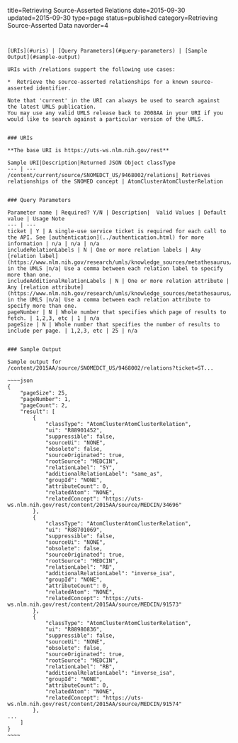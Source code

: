 title=Retrieving Source-Asserted Relations
date=2015-09-30
updated=2015-09-30
type=page
status=published
category=Retrieving Source-Asserted Data
navorder=4
~~~~~~


[URIs](#uris) | [Query Parameters](#query-parameters) | [Sample Output](#sample-output)

URIs with /relations support the following use cases:

*  Retrieve the source-asserted relationships for a known source-asserted identifier.

Note that 'current' in the URI can always be used to search against the latest UMLS publication.
You may use any valid UMLS release back to 2008AA in your URI if you would like to search against a particular version of the UMLS.


### URIs

**The base URI is https://uts-ws.nlm.nih.gov/rest**

Sample URI|Description|Returned JSON Object classType
--- | ---
/content/current/source/SNOMEDCT_US/9468002/relations| Retrieves relationships of the SNOMED concept | AtomClusterAtomClusterRelation


### Query Parameters

Parameter name | Required? Y/N | Description|  Valid Values | Default value | Usage Note
--- | ---
ticket | Y | A single-use service ticket is required for each call to the API. See [authentication](../authentication.html) for more information | n/a | n/a | n/a
includeRelationLabels | N | One or more relation labels | Any [relation label](https://www.nlm.nih.gov/research/umls/knowledge_sources/metathesaurus/release/abbreviations.html#mrdoc_REL) in the UMLS |n/a| Use a comma between each relation label to specify more than one.
includeAdditionalRelationLabels | N | One or more relation attribute | Any [relation attribute](https://www.nlm.nih.gov/research/umls/knowledge_sources/metathesaurus/release/abbreviations.html#mrdoc_RELA) in the UMLS |n/a| Use a comma between each relation attribute to specify more than one.
pageNumber | N | Whole number that specifies which page of results to fetch. | 1,2,3, etc | 1 | n/a
pageSize | N | Whole number that specifies the number of results to include per page. | 1,2,3, etc | 25 | n/a


### Sample Output

Sample output for /content/2015AA/source/SNOMEDCT_US/9468002/relations?ticket=ST...

~~~~json
{
    "pageSize": 25,
    "pageNumber": 1,
    "pageCount": 2,
    "result": [
        {
            "classType": "AtomClusterAtomClusterRelation",
            "ui": "R88901452",
            "suppressible": false,
            "sourceUi": "NONE",
            "obsolete": false,
            "sourceOriginated": true,
            "rootSource": "MEDCIN",
            "relationLabel": "SY",
            "additionalRelationLabel": "same_as",
            "groupId": "NONE",
            "attributeCount": 0,
            "relatedAtom": "NONE",
            "relatedConcept": "https://uts-ws.nlm.nih.gov/rest/content/2015AA/source/MEDCIN/34696"
        },
        {
            "classType": "AtomClusterAtomClusterRelation",
            "ui": "R88701069",
            "suppressible": false,
            "sourceUi": "NONE",
            "obsolete": false,
            "sourceOriginated": true,
            "rootSource": "MEDCIN",
            "relationLabel": "RB",
            "additionalRelationLabel": "inverse_isa",
            "groupId": "NONE",
            "attributeCount": 0,
            "relatedAtom": "NONE",
            "relatedConcept": "https://uts-ws.nlm.nih.gov/rest/content/2015AA/source/MEDCIN/91573"
        },
        {
            "classType": "AtomClusterAtomClusterRelation",
            "ui": "R88980836",
            "suppressible": false,
            "sourceUi": "NONE",
            "obsolete": false,
            "sourceOriginated": true,
            "rootSource": "MEDCIN",
            "relationLabel": "RB",
            "additionalRelationLabel": "inverse_isa",
            "groupId": "NONE",
            "attributeCount": 0,
            "relatedAtom": "NONE",
            "relatedConcept": "https://uts-ws.nlm.nih.gov/rest/content/2015AA/source/MEDCIN/91574"
        },
...
    ]
}
~~~~

